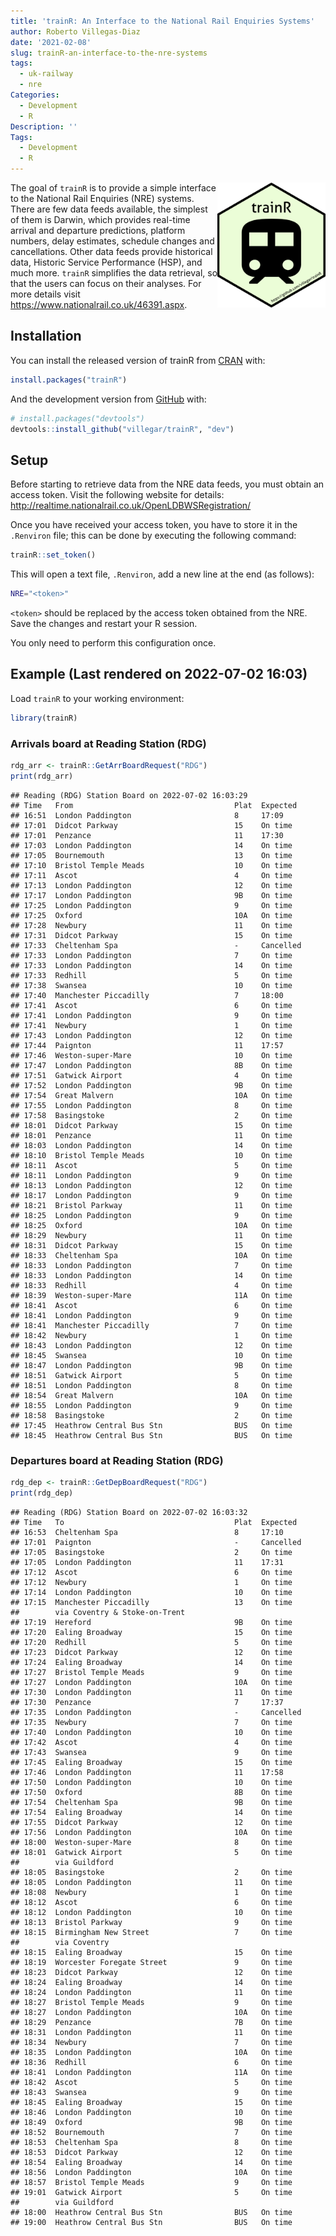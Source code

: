 ```yaml
---
title: 'trainR: An Interface to the National Rail Enquiries Systems'
author: Roberto Villegas-Diaz
date: '2021-02-08'
slug: trainR-an-interface-to-the-nre-systems
tags:
  - uk-railway
  - nre
Categories:
  - Development
  - R
Description: ''
Tags:
  - Development
  - R
---
```


<img src="https://raw.githubusercontent.com/villegar/trainR/main/inst/images/logo.png" alt="logo" align="right" height=200px/>

The goal of `trainR` is to provide a simple interface to the 
National Rail Enquiries (NRE) systems. There are few data feeds 
available, the simplest of them is Darwin, which provides real-time 
arrival and departure predictions, platform numbers, delay estimates, 
schedule changes and cancellations. Other data feeds provide historical 
data, Historic Service Performance (HSP), and much more. `trainR` 
simplifies the data retrieval, so that the users can focus on their 
analyses. For more details visit 
https://www.nationalrail.co.uk/46391.aspx.

## Installation

You can install the released version of trainR from [CRAN](https://CRAN.R-project.org) with:

``` r
install.packages("trainR")
```

And the development version from [GitHub](https://github.com/) with:

``` r
# install.packages("devtools")
devtools::install_github("villegar/trainR", "dev")
```

## Setup
Before starting to retrieve data from the NRE data feeds, you must obtain an access token. 
Visit the following website for details: http://realtime.nationalrail.co.uk/OpenLDBWSRegistration/

Once you have received your access token, you have to store it in the `.Renviron` file; this can be 
done by executing the following command:


```r
trainR::set_token()
```

This will open a text file, `.Renviron`, add a new line at the end (as follows):

```bash
NRE="<token>"
```

`<token>` should be replaced by the access token obtained from the NRE. Save the changes and restart 
your R session.

You only need to perform this configuration once.

## Example (Last rendered on 2022-07-02 16:03)

Load `trainR` to your working environment:

```r
library(trainR)
```

### Arrivals board at Reading Station (RDG)


```r
rdg_arr <- trainR::GetArrBoardRequest("RDG")
print(rdg_arr)
```

```
## Reading (RDG) Station Board on 2022-07-02 16:03:29
## Time   From                                    Plat  Expected
## 16:51  London Paddington                       8     17:09
## 17:01  Didcot Parkway                          15    On time
## 17:01  Penzance                                11    17:30
## 17:03  London Paddington                       14    On time
## 17:05  Bournemouth                             13    On time
## 17:10  Bristol Temple Meads                    10    On time
## 17:11  Ascot                                   4     On time
## 17:13  London Paddington                       12    On time
## 17:17  London Paddington                       9B    On time
## 17:25  London Paddington                       9     On time
## 17:25  Oxford                                  10A   On time
## 17:28  Newbury                                 11    On time
## 17:31  Didcot Parkway                          15    On time
## 17:33  Cheltenham Spa                          -     Cancelled
## 17:33  London Paddington                       7     On time
## 17:33  London Paddington                       14    On time
## 17:33  Redhill                                 5     On time
## 17:38  Swansea                                 10    On time
## 17:40  Manchester Piccadilly                   7     18:00
## 17:41  Ascot                                   6     On time
## 17:41  London Paddington                       9     On time
## 17:41  Newbury                                 1     On time
## 17:43  London Paddington                       12    On time
## 17:44  Paignton                                11    17:57
## 17:46  Weston-super-Mare                       10    On time
## 17:47  London Paddington                       8B    On time
## 17:51  Gatwick Airport                         4     On time
## 17:52  London Paddington                       9B    On time
## 17:54  Great Malvern                           10A   On time
## 17:55  London Paddington                       8     On time
## 17:58  Basingstoke                             2     On time
## 18:01  Didcot Parkway                          15    On time
## 18:01  Penzance                                11    On time
## 18:03  London Paddington                       14    On time
## 18:10  Bristol Temple Meads                    10    On time
## 18:11  Ascot                                   5     On time
## 18:11  London Paddington                       9     On time
## 18:13  London Paddington                       12    On time
## 18:17  London Paddington                       9     On time
## 18:21  Bristol Parkway                         11    On time
## 18:25  London Paddington                       9     On time
## 18:25  Oxford                                  10A   On time
## 18:29  Newbury                                 11    On time
## 18:31  Didcot Parkway                          15    On time
## 18:33  Cheltenham Spa                          10A   On time
## 18:33  London Paddington                       7     On time
## 18:33  London Paddington                       14    On time
## 18:33  Redhill                                 4     On time
## 18:39  Weston-super-Mare                       11A   On time
## 18:41  Ascot                                   6     On time
## 18:41  London Paddington                       9     On time
## 18:41  Manchester Piccadilly                   7     On time
## 18:42  Newbury                                 1     On time
## 18:43  London Paddington                       12    On time
## 18:45  Swansea                                 10    On time
## 18:47  London Paddington                       9B    On time
## 18:51  Gatwick Airport                         5     On time
## 18:51  London Paddington                       8     On time
## 18:54  Great Malvern                           10A   On time
## 18:55  London Paddington                       9     On time
## 18:58  Basingstoke                             2     On time
## 17:45  Heathrow Central Bus Stn                BUS   On time
## 18:45  Heathrow Central Bus Stn                BUS   On time
```

### Departures board at Reading Station (RDG)


```r
rdg_dep <- trainR::GetDepBoardRequest("RDG")
print(rdg_dep)
```

```
## Reading (RDG) Station Board on 2022-07-02 16:03:32
## Time   To                                      Plat  Expected
## 16:53  Cheltenham Spa                          8     17:10
## 17:01  Paignton                                -     Cancelled
## 17:05  Basingstoke                             2     On time
## 17:05  London Paddington                       11    17:31
## 17:12  Ascot                                   6     On time
## 17:12  Newbury                                 1     On time
## 17:14  London Paddington                       10    On time
## 17:15  Manchester Piccadilly                   13    On time
##        via Coventry & Stoke-on-Trent           
## 17:19  Hereford                                9B    On time
## 17:20  Ealing Broadway                         15    On time
## 17:20  Redhill                                 5     On time
## 17:23  Didcot Parkway                          12    On time
## 17:24  Ealing Broadway                         14    On time
## 17:27  Bristol Temple Meads                    9     On time
## 17:27  London Paddington                       10A   On time
## 17:30  London Paddington                       11    On time
## 17:30  Penzance                                7     17:37
## 17:35  London Paddington                       -     Cancelled
## 17:35  Newbury                                 7     On time
## 17:40  London Paddington                       10    On time
## 17:42  Ascot                                   4     On time
## 17:43  Swansea                                 9     On time
## 17:45  Ealing Broadway                         15    On time
## 17:46  London Paddington                       11    17:58
## 17:50  London Paddington                       10    On time
## 17:50  Oxford                                  8B    On time
## 17:54  Cheltenham Spa                          9B    On time
## 17:54  Ealing Broadway                         14    On time
## 17:55  Didcot Parkway                          12    On time
## 17:56  London Paddington                       10A   On time
## 18:00  Weston-super-Mare                       8     On time
## 18:01  Gatwick Airport                         5     On time
##        via Guildford                           
## 18:05  Basingstoke                             2     On time
## 18:05  London Paddington                       11    On time
## 18:08  Newbury                                 1     On time
## 18:12  Ascot                                   6     On time
## 18:12  London Paddington                       10    On time
## 18:13  Bristol Parkway                         9     On time
## 18:15  Birmingham New Street                   7     On time
##        via Coventry                            
## 18:15  Ealing Broadway                         15    On time
## 18:19  Worcester Foregate Street               9     On time
## 18:23  Didcot Parkway                          12    On time
## 18:24  Ealing Broadway                         14    On time
## 18:24  London Paddington                       11    On time
## 18:27  Bristol Temple Meads                    9     On time
## 18:27  London Paddington                       10A   On time
## 18:29  Penzance                                7B    On time
## 18:31  London Paddington                       11    On time
## 18:34  Newbury                                 7     On time
## 18:35  London Paddington                       10A   On time
## 18:36  Redhill                                 6     On time
## 18:41  London Paddington                       11A   On time
## 18:42  Ascot                                   5     On time
## 18:43  Swansea                                 9     On time
## 18:45  Ealing Broadway                         15    On time
## 18:46  London Paddington                       10    On time
## 18:49  Oxford                                  9B    On time
## 18:52  Bournemouth                             7     On time
## 18:53  Cheltenham Spa                          8     On time
## 18:53  Didcot Parkway                          12    On time
## 18:54  Ealing Broadway                         14    On time
## 18:56  London Paddington                       10A   On time
## 18:57  Bristol Temple Meads                    9     On time
## 19:01  Gatwick Airport                         5     On time
##        via Guildford                           
## 18:00  Heathrow Central Bus Stn                BUS   On time
## 19:00  Heathrow Central Bus Stn                BUS   On time
```
